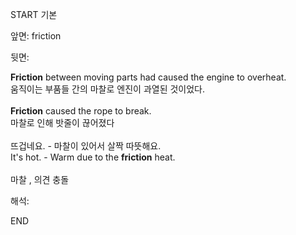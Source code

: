START
기본

앞면:
friction


뒷면:
<div><strong>Friction</strong> between moving parts had caused the engine to overheat. </div><div><div>움직이는 부품들 간의 마찰로 엔진이 과열된 것이었다.</div></div><div><br></div><div><div><strong>Friction</strong> caused the rope to break. </div><div><div>마찰로 인해 밧줄이 끊어졌다</div></div></div><div><br></div><div><div><div>뜨겁네요. - 마찰이 있어서 살짝 따뜻해요.</div></div><div><div>It's hot. - Warm due to the <strong>friction</strong> heat.</div></div></div><div><br></div><div>마찰 , 의견 충돌</div>


해석:

END